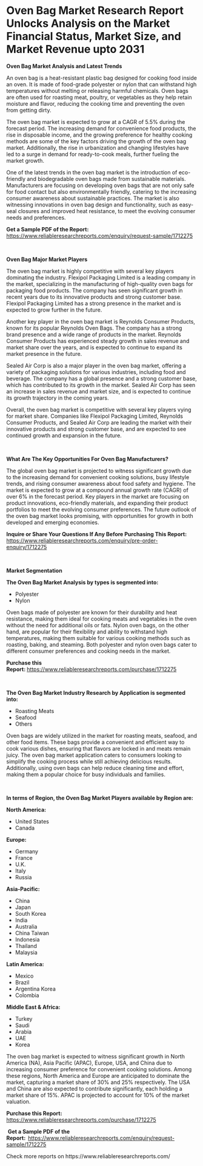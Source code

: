 <p><h1>Oven Bag Market Research Report Unlocks Analysis on the Market Financial Status, Market Size, and Market Revenue upto 2031</h1></p><p><strong>Oven Bag Market Analysis and Latest Trends</strong></p>
<p><p>An oven bag is a heat-resistant plastic bag designed for cooking food inside an oven. It is made of food-grade polyester or nylon that can withstand high temperatures without melting or releasing harmful chemicals. Oven bags are often used for roasting meat, poultry, or vegetables as they help retain moisture and flavor, reducing the cooking time and preventing the oven from getting dirty.</p><p>The oven bag market is expected to grow at a CAGR of 5.5% during the forecast period. The increasing demand for convenience food products, the rise in disposable income, and the growing preference for healthy cooking methods are some of the key factors driving the growth of the oven bag market. Additionally, the rise in urbanization and changing lifestyles have led to a surge in demand for ready-to-cook meals, further fueling the market growth.</p><p>One of the latest trends in the oven bag market is the introduction of eco-friendly and biodegradable oven bags made from sustainable materials. Manufacturers are focusing on developing oven bags that are not only safe for food contact but also environmentally friendly, catering to the increasing consumer awareness about sustainable practices. The market is also witnessing innovations in oven bag design and functionality, such as easy-seal closures and improved heat resistance, to meet the evolving consumer needs and preferences.</p></p>
<p><strong>Get a Sample PDF of the Report:&nbsp;</strong> <a href="https://www.reliableresearchreports.com/enquiry/request-sample/1712275">https://www.reliableresearchreports.com/enquiry/request-sample/1712275</a></p>
<p>&nbsp;</p>
<p><strong>Oven Bag Major Market Players</strong></p>
<p><p>The oven bag market is highly competitive with several key players dominating the industry. Flexipol Packaging Limited is a leading company in the market, specializing in the manufacturing of high-quality oven bags for packaging food products. The company has seen significant growth in recent years due to its innovative products and strong customer base. Flexipol Packaging Limited has a strong presence in the market and is expected to grow further in the future.</p><p>Another key player in the oven bag market is Reynolds Consumer Products, known for its popular Reynolds Oven Bags. The company has a strong brand presence and a wide range of products in the market. Reynolds Consumer Products has experienced steady growth in sales revenue and market share over the years, and is expected to continue to expand its market presence in the future.</p><p>Sealed Air Corp is also a major player in the oven bag market, offering a variety of packaging solutions for various industries, including food and beverage. The company has a global presence and a strong customer base, which has contributed to its growth in the market. Sealed Air Corp has seen an increase in sales revenue and market size, and is expected to continue its growth trajectory in the coming years.</p><p>Overall, the oven bag market is competitive with several key players vying for market share. Companies like Flexipol Packaging Limited, Reynolds Consumer Products, and Sealed Air Corp are leading the market with their innovative products and strong customer base, and are expected to see continued growth and expansion in the future.</p></p>
<p>&nbsp;</p>
<p><strong>What Are The Key Opportunities For Oven Bag Manufacturers?</strong></p>
<p><p>The global oven bag market is projected to witness significant growth due to the increasing demand for convenient cooking solutions, busy lifestyle trends, and rising consumer awareness about food safety and hygiene. The market is expected to grow at a compound annual growth rate (CAGR) of over 6% in the forecast period. Key players in the market are focusing on product innovations, eco-friendly materials, and expanding their product portfolios to meet the evolving consumer preferences. The future outlook of the oven bag market looks promising, with opportunities for growth in both developed and emerging economies.</p></p>
<p><strong>Inquire or Share Your Questions If Any Before Purchasing This Report:</strong> <a href="https://www.reliableresearchreports.com/enquiry/pre-order-enquiry/1712275">https://www.reliableresearchreports.com/enquiry/pre-order-enquiry/1712275</a></p>
<p>&nbsp;</p>
<p><strong>Market Segmentation</strong></p>
<p><strong>The Oven Bag Market Analysis by types is segmented into:</strong></p>
<p><ul><li>Polyester</li><li>Nylon</li></ul></p>
<p><p>Oven bags made of polyester are known for their durability and heat resistance, making them ideal for cooking meats and vegetables in the oven without the need for additional oils or fats. Nylon oven bags, on the other hand, are popular for their flexibility and ability to withstand high temperatures, making them suitable for various cooking methods such as roasting, baking, and steaming. Both polyester and nylon oven bags cater to different consumer preferences and cooking needs in the market.</p></p>
<p><strong>Purchase this Report:&nbsp;</strong><a href="https://www.reliableresearchreports.com/purchase/1712275">https://www.reliableresearchreports.com/purchase/1712275</a></p>
<p>&nbsp;</p>
<p><strong>The Oven Bag Market Industry Research by Application is segmented into:</strong></p>
<p><ul><li>Roasting Meats</li><li>Seafood</li><li>Others</li></ul></p>
<p><p>Oven bags are widely utilized in the market for roasting meats, seafood, and other food items. These bags provide a convenient and efficient way to cook various dishes, ensuring that flavors are locked in and meats remain juicy. The oven bag market application caters to consumers looking to simplify the cooking process while still achieving delicious results. Additionally, using oven bags can help reduce cleaning time and effort, making them a popular choice for busy individuals and families.</p></p>
<p>&nbsp;</p>
<p><strong>In terms of Region, the Oven Bag Market Players available by Region are:</strong></p>
<p>
    <p> <strong> North America: </strong>
        <ul>
            <li>United States</li>
            <li>Canada</li>
        </ul>
        </p> 
    <p> <strong> Europe: </strong>
        <ul>
            <li>Germany</li>
            <li>France</li>
            <li>U.K.</li>
            <li>Italy</li>
            <li>Russia</li>
        </ul>
        </p> 
    <p> <strong> Asia-Pacific: </strong>
        <ul>
            <li>China</li>
            <li>Japan</li>
            <li>South Korea</li>
            <li>India</li>
            <li>Australia</li>
            <li>China Taiwan</li>
            <li>Indonesia</li>
            <li>Thailand</li>
            <li>Malaysia</li>
        </ul>
        </p> 
    <p> <strong> Latin America: </strong>
        <ul>
            <li>Mexico</li>
            <li>Brazil</li>
            <li>Argentina Korea</li>
            <li>Colombia</li>
        </ul>
        </p> 
    <p> <strong> Middle East & Africa: </strong>
        <ul>
            <li>Turkey</li>
            <li>Saudi</li>
            <li>Arabia</li>
            <li>UAE</li>
            <li>Korea</li>
        </ul>
    </p>
    </p>
<p><p>The oven bag market is expected to witness significant growth in North America (NA), Asia Pacific (APAC), Europe, USA, and China due to increasing consumer preference for convenient cooking solutions. Among these regions, North America and Europe are anticipated to dominate the market, capturing a market share of 30% and 25% respectively. The USA and China are also expected to contribute significantly, each holding a market share of 15%. APAC is projected to account for 10% of the market valuation.</p></p>
<p><strong>Purchase this Report: </strong><a href="https://www.reliableresearchreports.com/purchase/1712275">https://www.reliableresearchreports.com/purchase/1712275</a></p>
<p>&nbsp;<strong>Get a Sample PDF of the Report:&nbsp;&nbsp;</strong><a href="https://www.reliableresearchreports.com/enquiry/request-sample/1712275">https://www.reliableresearchreports.com/enquiry/request-sample/1712275</a></p>
<p><strong></strong></p>
<p>Check more reports on https://www.reliableresearchreports.com/</p>
